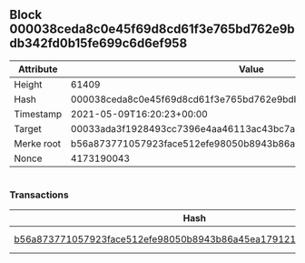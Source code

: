 ## Block 000038ceda8c0e45f69d8cd61f3e765bd762e9bdb342fd0b15fe699c6d6ef958

Attribute | Value
--- | ---
Height | 61409
Hash | 000038ceda8c0e45f69d8cd61f3e765bd762e9bdb342fd0b15fe699c6d6ef958
Timestamp | 2021-05-09T16:20:23+00:00
Target | 00033ada3f1928493cc7396e4aa46113ac43bc7ac52aab5d08e3934913716f64
Merke root | b56a873771057923face512efe98050b8943b86a45ea179121978cd46e54d2ad
Nonce | 4173190043

```

```

### Transactions

Hash | Amount
--- | ---
[b56a873771057923face512efe98050b8943b86a45ea179121978cd46e54d2ad](b56a873771057923face512efe98050b8943b86a45ea179121978cd46e54d2ad.md) | 10.00000000 SKEPTI 
